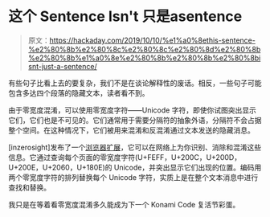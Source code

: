 # 这个 Sentence‌‌‌‌‍‌ Isn'‌‌‌‌‍‌‬t 只是‌‌‌‌‌‬‌‌a‌‌‌‌‍‬‬‍sentence‌‌‌‌‍‌‌‌‌‌‌‬‌‌‌‌‌‌‍‬‬‍‌‌‌‌‍‍‌‌‌‌‌‌

> 原文：<https://hackaday.com/2019/10/10/%e1%a0%8ethis-sentence-%e2%80%8b%e2%80%8c%e2%80%8c%e2%80%8d%e2%80%8b%e2%80%8b%e1%a0%8e%e2%80%8b%e2%80%8b%e2%80%8bisnt-just-a-sentence/>

有些句子比看上去的要复杂，我们不是在谈论解释性的废话。相反，一些句子可能包含多达四个段落的隐藏文本，读者看不到。

由于零宽度混淆，可以使用零宽度字符——Unicode 字符，即使你试图突出显示它们，它们也是不可见的。它们通常用于需要分隔符的抽象外语，分隔符不会占据整个空间。在这种情况下，它们被用来混淆和反混淆通过文本发送的隐藏消息。

[inzerosight]发布了一个[浏览器扩展](https://git.planetrenox.com/inzerosight/browser-extension)，它可以在网络上为你识别、消除和混淆这些信息。它通过查询每个页面的零宽度字符(U+FEFF，U+200C，U+200D，U+200E，U+2060，U+180E)的 Unicode，并突出显示它们出现的位置。编码用两个零宽度字符的排列替换每个 Unicode 字符，实质上是在整个文本消息中进行查找和替换。

我只是在等着看零宽度混淆多久能成为下一个 Konami Code 复活节彩蛋。